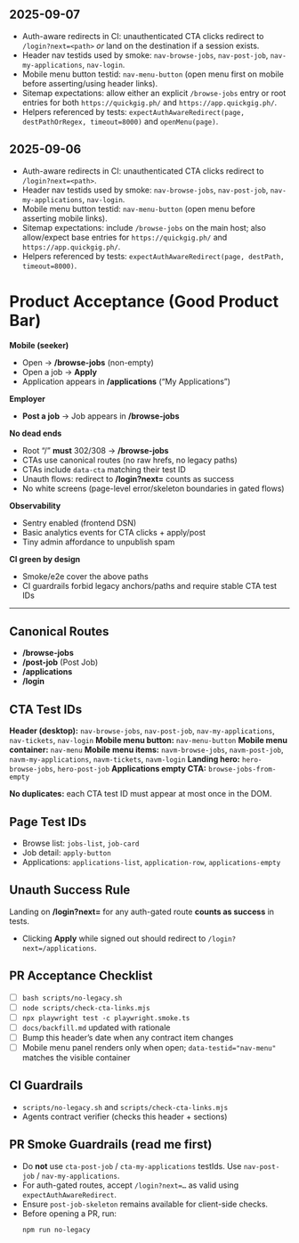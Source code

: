 <!-- AGENT CONTRACT v2025-09-07 -->

## 2025-09-07
- Auth-aware redirects in CI: unauthenticated CTA clicks redirect to `/login?next=<path>` *or* land on the destination if a session exists.
- Header nav testids used by smoke: `nav-browse-jobs`, `nav-post-job`, `nav-my-applications`, `nav-login`.
- Mobile menu button testid: `nav-menu-button` (open menu first on mobile before asserting/using header links).
- Sitemap expectations: allow either an explicit `/browse-jobs` entry or root entries for both `https://quickgig.ph/` and `https://app.quickgig.ph/`.
- Helpers referenced by tests: `expectAuthAwareRedirect(page, destPathOrRegex, timeout=8000)` and `openMenu(page)`.

## 2025-09-06
- Auth-aware redirects in CI: unauthenticated CTA clicks redirect to `/login?next=<path>`.
- Header nav testids used by smoke: `nav-browse-jobs`, `nav-post-job`, `nav-my-applications`, `nav-login`.
- Mobile menu button testid: `nav-menu-button` (open menu before asserting mobile links).
- Sitemap expectations: include `/browse-jobs` on the main host; also allow/expect base entries for `https://quickgig.ph/` and `https://app.quickgig.ph/`.
- Helpers referenced by tests: `expectAuthAwareRedirect(page, destPath, timeout=8000)`.


# Product Acceptance (Good Product Bar)

**Mobile (seeker)**
- Open → **/browse-jobs** (non-empty)
- Open a job → **Apply**
- Application appears in **/applications** (“My Applications”)

**Employer**
- **Post a job** → Job appears in **/browse-jobs**

**No dead ends**
- Root “/” **must** 302/308 → **/browse-jobs**
- CTAs use canonical routes (no raw hrefs, no legacy paths)
- CTAs include `data-cta` matching their test ID
- Unauth flows: redirect to **/login?next=<dest>** counts as success
- No white screens (page-level error/skeleton boundaries in gated flows)

**Observability**
- Sentry enabled (frontend DSN)
- Basic analytics events for CTA clicks + apply/post
- Tiny admin affordance to unpublish spam

**CI green by design**
- Smoke/e2e cover the above paths
- CI guardrails forbid legacy anchors/paths and require stable CTA test IDs

---

## Canonical Routes
- **/browse-jobs**
- **/post-job**  (Post Job)
- **/applications**
- **/login**

## CTA Test IDs
**Header (desktop):** `nav-browse-jobs`, `nav-post-job`, `nav-my-applications`, `nav-tickets`, `nav-login`
**Mobile menu button:** `nav-menu-button`
**Mobile menu container:** `nav-menu`
**Mobile menu items:** `navm-browse-jobs`, `navm-post-job`, `navm-my-applications`, `navm-tickets`, `navm-login`
**Landing hero:** `hero-browse-jobs`, `hero-post-job`
**Applications empty CTA:** `browse-jobs-from-empty`

**No duplicates:** each CTA test ID must appear at most once in the DOM.

## Page Test IDs
- Browse list: `jobs-list`, `job-card`
- Job detail: `apply-button`
- Applications: `applications-list`, `application-row`, `applications-empty`

## Unauth Success Rule
Landing on **/login?next=<dest>** for any auth-gated route **counts as success** in tests.
- Clicking **Apply** while signed out should redirect to `/login?next=/applications`.

## PR Acceptance Checklist
- [ ] `bash scripts/no-legacy.sh`
- [ ] `node scripts/check-cta-links.mjs`
- [ ] `npx playwright test -c playwright.smoke.ts`
- [ ] `docs/backfill.md` updated with rationale
- [ ] Bump this header’s date when any contract item changes
- [ ] Mobile menu panel renders only when open; `data-testid="nav-menu"` matches the visible container

## CI Guardrails
- `scripts/no-legacy.sh` and `scripts/check-cta-links.mjs`
- Agents contract verifier (checks this header + sections)
## PR Smoke Guardrails (read me first)
- Do **not** use `cta-post-job` / `cta-my-applications` testIds. Use `nav-post-job` / `nav-my-applications`.
- For auth-gated routes, accept `/login?next=…` as valid using `expectAuthAwareRedirect`.
- Ensure `post-job-skeleton` remains available for client-side checks.
- Before opening a PR, run:
  ```bash
  npm run no-legacy
  ```
